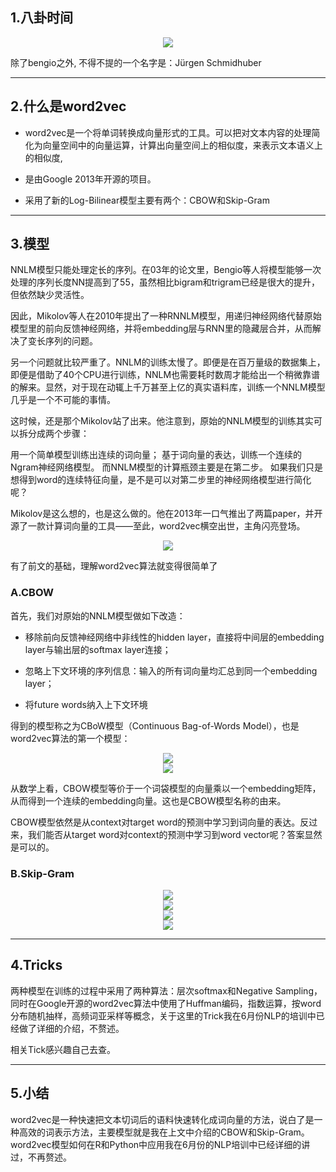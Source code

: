 ## 1.八卦时间

<div align=center>
<img src="../img/niu.png" />
</div>

除了bengio之外, 不得不提的一个名字是：Jürgen Schmidhuber

------
## 2.什么是word2vec

+ word2vec是一个将单词转换成向量形式的工具。可以把对文本内容的处理简化为向量空间中的向量运算，计算出向量空间上的相似度，来表示文本语义上的相似度, 

+ 是由Google 2013年开源的项目。

+ 采用了新的Log-Bilinear模型主要有两个：CBOW和Skip-Gram





------
## 3.模型

NNLM模型只能处理定长的序列。在03年的论文里，Bengio等人将模型能够一次处理的序列长度NN提高到了55，虽然相比bigram和trigram已经是很大的提升，但依然缺少灵活性。

因此，Mikolov等人在2010年提出了一种RNNLM模型，用递归神经网络代替原始模型里的前向反馈神经网络，并将embedding层与RNN里的隐藏层合并，从而解决了变长序列的问题。

另一个问题就比较严重了。NNLM的训练太慢了。即便是在百万量级的数据集上，即便是借助了40个CPU进行训练，NNLM也需要耗时数周才能给出一个稍微靠谱的解来。显然，对于现在动辄上千万甚至上亿的真实语料库，训练一个NNLM模型几乎是一个不可能的事情。

这时候，还是那个Mikolov站了出来。他注意到，原始的NNLM模型的训练其实可以拆分成两个步骤：

用一个简单模型训练出连续的词向量；
基于词向量的表达，训练一个连续的Ngram神经网络模型。
而NNLM模型的计算瓶颈主要是在第二步。
如果我们只是想得到word的连续特征向量，是不是可以对第二步里的神经网络模型进行简化呢？

Mikolov是这么想的，也是这么做的。他在2013年一口气推出了两篇paper，并开源了一款计算词向量的工具——至此，word2vec横空出世，主角闪亮登场。

<div align=center>
<img src="../img/23.png" />
</div>

有了前文的基础，理解word2vec算法就变得很简单了

### A.CBOW

首先，我们对原始的NNLM模型做如下改造：

+ 移除前向反馈神经网络中非线性的hidden layer，直接将中间层的embedding layer与输出层的softmax layer连接；

+ 忽略上下文环境的序列信息：输入的所有词向量均汇总到同一个embedding layer；

+ 将future words纳入上下文环境

得到的模型称之为CBoW模型（Continuous Bag-of-Words Model），也是word2vec算法的第一个模型：

<div align=center>
<img src="../img/19.png" />
</div>

<div align=center>
<img src="../img/24.png" />
</div>

从数学上看，CBOW模型等价于一个词袋模型的向量乘以一个embedding矩阵，从而得到一个连续的embedding向量。这也是CBOW模型名称的由来。

CBOW模型依然是从context对target word的预测中学习到词向量的表达。反过来，我们能否从target word对context的预测中学习到word vector呢？答案显然是可以的。

### B.Skip-Gram

<div align=center>
<img src="../img/20.png" />
</div>

<div align=center>
<img src="../img/21.png" />
</div>

<div align=center>
<img src="../img/22.png" />
</div>

<div align=center>
<img src="../img/25.png" />
</div>

------
## 4.Tricks

两种模型在训练的过程中采用了两种算法：层次softmax和Negative Sampling，
同时在Google开源的word2vec算法中使用了Huffman编码，指数运算，按word分布随机抽样，高频词亚采样等概念，关于这里的Trick我在6月份NLP的培训中已经做了详细的介绍，不赘述。

相关Tick感兴趣自己去查。



------
## 5.小结

word2vec是一种快速把文本切词后的语料快速转化成词向量的方法，说白了是一种高效的词表示方法，主要模型就是我在上文中介绍的CBOW和Skip-Gram。
word2vec模型如何在R和Python中应用我在6月份的NLP培训中已经详细的讲过，不再赘述。


